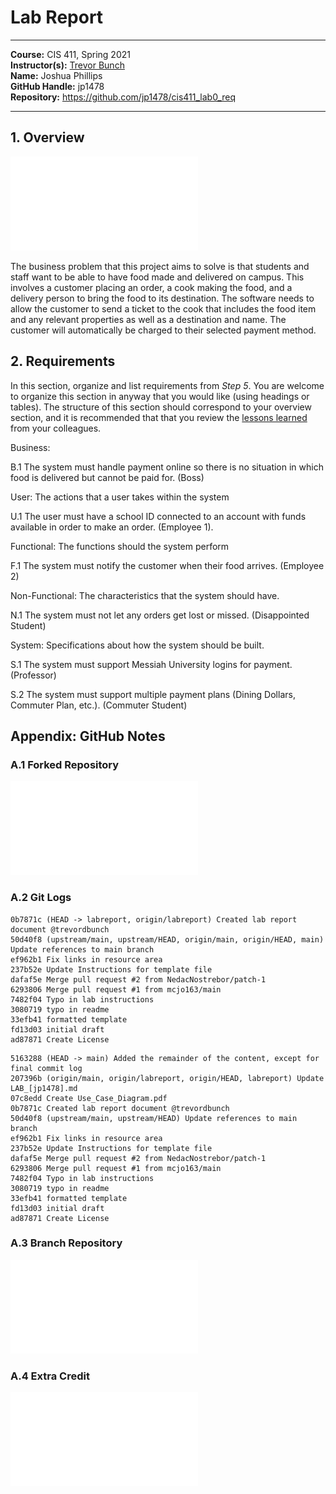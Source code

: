 # Lab Report
___
**Course:** CIS 411, Spring 2021  
**Instructor(s):** [Trevor Bunch](https://github.com/trevordbunch)  
**Name:** Joshua Phillips  
**GitHub Handle:** jp1478  
**Repository:** https://github.com/jp1478/cis411_lab0_req  
___

## 1. Overview

![Use Case Diagram](/assets/Use_Case_Diagram.pdf)  

The business problem that this project aims to solve is that students and staff 
want to be able to have food made and delivered on campus. This involves a customer placing an order, 
a cook making the food, and a delivery person to bring the food to its destination. 
The software needs to allow the customer to send a ticket to the cook that includes the food item and any relevant properties 
as well as a destination and name. The customer will automatically be charged to their selected payment method. 


## 2. Requirements
In this section, organize and list requirements from *Step 5*.  You are welcome to organize this section in anyway that you would like (using headings or tables).  The structure of this section should correspond to your overview section, and it is recommended that that you review the [lessons learned](../lessonsLearned.md) from your colleagues.

Business:

B.1 The system must handle payment online so there is no situation in which food is delivered but cannot be paid for. (Boss)
 
User: The actions that a user takes within the system
   
U.1 The user must have a school ID connected to an account with funds available in order to make an order. (Employee 1).
   
Functional: The functions should the system perform
   
F.1 The system must notify the customer when their food arrives. (Employee 2)
   
Non-Functional: The characteristics that the system should have. 

N.1 The system must not let any orders get lost or missed. (Disappointed Student)
   
System: Specifications about how the system should be built.

S.1 The system must support Messiah University logins for payment. (Professor)

S.2 The system must support multiple payment plans (Dining Dollars, Commuter Plan, etc.). (Commuter Student)


## Appendix: GitHub Notes

### A.1 Forked Repository
![Forked Repository Diagram](/assets/RepoDiagram.pdf)

### A.2 Git Logs
~~~
0b7871c (HEAD -> labreport, origin/labreport) Created lab report document @trevordbunch
50d40f8 (upstream/main, upstream/HEAD, origin/main, origin/HEAD, main) Update references to main branch
ef962b1 Fix links in resource area
237b52e Update Instructions for template file
dafaf5e Merge pull request #2 from NedacNostrebor/patch-1
6293806 Merge pull request #1 from mcjo163/main
7482f04 Typo in lab instructions
3080719 typo in readme
33efb41 formatted template
fd13d03 initial draft
ad87871 Create License
~~~

~~~
5163288 (HEAD -> main) Added the remainder of the content, except for final commit log
207396b (origin/main, origin/labreport, origin/HEAD, labreport) Update LAB_[jp1478].md
07c8edd Create Use_Case_Diagram.pdf
0b7871c Created lab report document @trevordbunch
50d40f8 (upstream/main, upstream/HEAD) Update references to main branch
ef962b1 Fix links in resource area
237b52e Update Instructions for template file
dafaf5e Merge pull request #2 from NedacNostrebor/patch-1
6293806 Merge pull request #1 from mcjo163/main
7482f04 Typo in lab instructions
3080719 typo in readme
33efb41 formatted template
fd13d03 initial draft
ad87871 Create License
~~~
### A.3 Branch Repository
![Branched Repository Diagram](/assets/BranchDiagram.pdf)


### A.4 Extra Credit
![Full Repository Diagram](/assets/GitDiagram.pdf)
